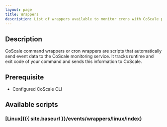```yaml
---
layout: page
title: Wrappers
description: List of wrappers available to monitor crons with CoScale platform.
---
```


## Description
CoScale command wrappers or cron wrappers are scripts that automatically send event data to the CoScale monitoring service. It tracks runtime and exit code of your command and sends this information to CoScale.

## Prerequisite
* Configured CoScale CLI

## Available scripts

### [Linux]({{ site.baseurl }}/events/wrappers/linux/index)
